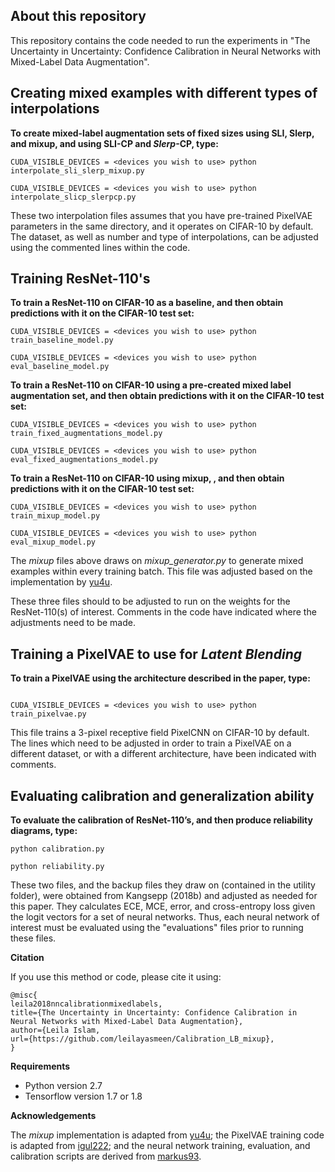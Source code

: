 ## About this repository
This repository contains the code needed to run the experiments in "The Uncertainty in Uncertainty: Confidence Calibration in Neural Networks with Mixed-Label Data Augmentation".

## Creating mixed examples with different types of interpolations
**To create mixed-label augmentation sets of fixed sizes using SLI, Slerp, and mixup, and using SLI-CP and *Slerp*-CP, type:**

```
CUDA_VISIBLE_DEVICES = <devices you wish to use> python interpolate_sli_slerp_mixup.py

CUDA_VISIBLE_DEVICES = <devices you wish to use> python interpolate_slicp_slerpcp.py
```
These two interpolation files assumes that you have pre-trained PixelVAE parameters in the same directory, and it operates on CIFAR-10 by default. The dataset, as well as number and type of interpolations, can be adjusted using the commented lines within the code.

## Training ResNet-110's 

**To train a ResNet-110 on CIFAR-10 as a baseline, and then obtain predictions with it on the CIFAR-10 test set:**

```
CUDA_VISIBLE_DEVICES = <devices you wish to use> python train_baseline_model.py

CUDA_VISIBLE_DEVICES = <devices you wish to use> python eval_baseline_model.py
```

**To train a ResNet-110 on CIFAR-10 using a pre-created mixed label augmentation set, and then obtain predictions with it on the CIFAR-10 test set:**

```
CUDA_VISIBLE_DEVICES = <devices you wish to use> python train_fixed_augmentations_model.py

CUDA_VISIBLE_DEVICES = <devices you wish to use> python eval_fixed_augmentations_model.py
```

**To train a ResNet-110 on CIFAR-10 using mixup, , and then obtain predictions with it on the CIFAR-10 test set:**

```
CUDA_VISIBLE_DEVICES = <devices you wish to use> python train_mixup_model.py

CUDA_VISIBLE_DEVICES = <devices you wish to use> python eval_mixup_model.py
```
The *mixup* files above draws on *mixup_generator.py* to generate mixed examples within every training batch. This file was adjusted based on the implementation by [yu4u](https://github.com/yu4u/mixup-generator).

These three files should to be adjusted to run on the weights for the ResNet-110(s) of interest. Comments in the code have indicated where the adjustments need to be made.

## Training a PixelVAE to use for *Latent Blending*
**To train a PixelVAE using the architecture described in the paper, type:**

```

CUDA_VISIBLE_DEVICES = <devices you wish to use> python train_pixelvae.py

```

This file trains a 3-pixel receptive field PixelCNN on CIFAR-10 by default. The lines which need to be adjusted in order to train a PixelVAE on a different dataset, or with a different architecture, have been indicated with comments.

## Evaluating calibration and generalization ability

**To evaluate the calibration of ResNet-110’s, and then produce reliability diagrams, type:**

```
python calibration.py

python reliability.py
```
These two files, and the backup files they draw on (contained in the utility folder), were obtained from Kangsepp (2018b) and adjusted as needed for this paper. They calculates ECE, MCE, error, and cross-entropy loss given the logit vectors for a set of neural networks. Thus, each neural network of interest must be evaluated using the "evaluations" files prior to running these files.

**Citation**

If you use this method or code, please cite it using:

```
@misc{
leila2018nncalibrationmixedlabels,
title={The Uncertainty in Uncertainty: Confidence Calibration in Neural Networks with Mixed-Label Data Augmentation},
author={Leila Islam,
url={https://github.com/leilayasmeen/Calibration_LB_mixup},
}
```

**Requirements**

* Python version 2.7
* Tensorflow version 1.7 or 1.8

**Acknowledgements**

The *mixup* implementation is adapted from [yu4u](https://github.com/yu4u/mixup-generator); the PixelVAE training code is adapted from [igul222](https://github.com/igul222/PixelVAE); and the neural network training, evaluation, and calibration scripts are derived from [markus93](https://github.com/markus93/NN_calibration).


